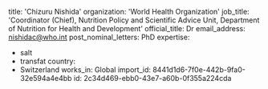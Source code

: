 title: 'Chizuru Nishida'
organization: 'World Health Organization'
job_title: 'Coordinator (Chief), Nutrition Policy and Scientific Advice Unit, Department of Nutrition for Health and Development'
official_title: Dr
email_address: nishidac@who.int
post_nominal_letters: PhD
expertise:
  - salt
  - transfat
country:
  - Switzerland
works_in: Global
import_id: 8441d1d6-7f0e-442b-9fa0-32e594a4e4bb
id: 2c34d469-ebb0-43e7-a60b-0f355a224cda
